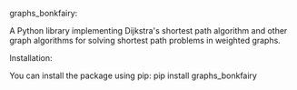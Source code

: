 graphs_bonkfairy:

A Python library implementing Dijkstra's shortest path algorithm and other graph algorithms for solving shortest path problems in weighted graphs.

Installation:

You can install the package using pip:
pip install graphs_bonkfairy